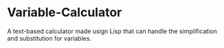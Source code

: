 # Variable-Calculator
A text-based calculator made usign Lisp that can handle the simplification and substitution for variables.
